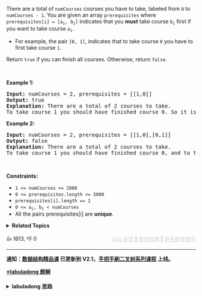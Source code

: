 <p>There are a total of <code>numCourses</code> courses you have to take, labeled from <code>0</code> to <code>numCourses - 1</code>. You are given an array <code>prerequisites</code> where <code>prerequisites[i] = [a<sub>i</sub>, b<sub>i</sub>]</code> indicates that you <strong>must</strong> take course <code>b<sub>i</sub></code> first if you want to take course <code>a<sub>i</sub></code>.</p>

<ul> 
 <li>For example, the pair <code>[0, 1]</code>, indicates that to take course <code>0</code> you have to first take course <code>1</code>.</li> 
</ul>

<p>Return <code>true</code> if you can finish all courses. Otherwise, return <code>false</code>.</p>

<p>&nbsp;</p> 
<p><strong class="example">Example 1:</strong></p>

<pre>
<strong>Input:</strong> numCourses = 2, prerequisites = [[1,0]]
<strong>Output:</strong> true
<strong>Explanation:</strong> There are a total of 2 courses to take. 
To take course 1 you should have finished course 0. So it is possible.
</pre>

<p><strong class="example">Example 2:</strong></p>

<pre>
<strong>Input:</strong> numCourses = 2, prerequisites = [[1,0],[0,1]]
<strong>Output:</strong> false
<strong>Explanation:</strong> There are a total of 2 courses to take. 
To take course 1 you should have finished course 0, and to take course 0 you should also have finished course 1. So it is impossible.
</pre>

<p>&nbsp;</p> 
<p><strong>Constraints:</strong></p>

<ul> 
 <li><code>1 &lt;= numCourses &lt;= 2000</code></li> 
 <li><code>0 &lt;= prerequisites.length &lt;= 5000</code></li> 
 <li><code>prerequisites[i].length == 2</code></li> 
 <li><code>0 &lt;= a<sub>i</sub>, b<sub>i</sub> &lt; numCourses</code></li> 
 <li>All the pairs prerequisites[i] are <strong>unique</strong>.</li> 
</ul>

<details><summary><strong>Related Topics</strong></summary>深度优先搜索 | 广度优先搜索 | 图 | 拓扑排序</details><br>

<div>👍 1613, 👎 0<span style='float: right;'><span style='color: gray;'><a href='https://github.com/labuladong/fucking-algorithm/discussions/939' target='_blank' style='color: lightgray;text-decoration: underline;'>bug 反馈</a> | <a href='https://labuladong.gitee.io/article/fname.html?fname=jb插件简介' target='_blank' style='color: lightgray;text-decoration: underline;'>使用指南</a> | <a href='https://labuladong.github.io/algo/images/others/%E5%85%A8%E5%AE%B6%E6%A1%B6.jpg' target='_blank' style='color: lightgray;text-decoration: underline;'>更多配套插件</a></span></span></div>

<div id="labuladong"><hr>

**通知：[数据结构精品课](https://aep.h5.xeknow.com/s/1XJHEO) 已更新到 V2.1，[手把手刷二叉树系列课程](https://aep.xet.tech/s/3YGcq3) 上线。**



<p><strong><a href="https://labuladong.gitee.io/article/slug.html?slug=course-schedule" target="_blank">⭐️labuladong 题解</a></strong></p>
<details><summary><strong>labuladong 思路</strong></summary>

## 基本思路

> 本文有视频版：[拓扑排序详解及应用](https://www.bilibili.com/video/BV1kW4y1y7Ew)

只要会遍历图结构，就可以判断环了。

利用布尔数组 `onPath`，如果遍历过程中发现下一个即将遍历的节点已经被标记为 true，说明遇到了环（可以联想贪吃蛇咬到自己的场景）。

我给出 DFS 遍历的解法，其实本题也可以用 BFS 算法解决，稍微有些技巧，可以看详细题解。

**详细题解：[环检测及拓扑排序算法](https://labuladong.github.io/article/fname.html?fname=拓扑排序)**

**标签：[图论算法](https://mp.weixin.qq.com/mp/appmsgalbum?__biz=MzAxODQxMDM0Mw==&action=getalbum&album_id=2122000448684457990)，[数据结构](https://mp.weixin.qq.com/mp/appmsgalbum?__biz=MzAxODQxMDM0Mw==&action=getalbum&album_id=1318892385270808576)，环检测**

## 解法代码

提示：🟢 标记的是我写的解法代码，🤖 标记的是 chatGPT 翻译的多语言解法代码。如有错误，可以 [点这里](https://github.com/labuladong/fucking-algorithm/issues/1113) 反馈和修正。

<div class="tab-panel"><div class="tab-nav">
<button data-tab-item="cpp" class="tab-nav-button btn " data-tab-group="default" onclick="switchTab(this)">cpp🤖</button>

<button data-tab-item="python" class="tab-nav-button btn " data-tab-group="default" onclick="switchTab(this)">python🤖</button>

<button data-tab-item="java" class="tab-nav-button btn active" data-tab-group="default" onclick="switchTab(this)">java🟢</button>

<button data-tab-item="go" class="tab-nav-button btn " data-tab-group="default" onclick="switchTab(this)">go🤖</button>

<button data-tab-item="javascript" class="tab-nav-button btn " data-tab-group="default" onclick="switchTab(this)">javascript🤖</button>
</div><div class="tab-content">
<div data-tab-item="cpp" class="tab-item " data-tab-group="default"><div class="highlight">

```cpp
// 注意：cpp 代码由 chatGPT🤖 根据我的 java 代码翻译，旨在帮助不同背景的读者理解算法逻辑。
// 本代码已经通过力扣的测试用例，应该可直接成功提交。

class Solution {
    // 记录一次 traverse 递归经过的节点
    vector<bool> onPath;
    // 记录遍历过的节点，防止走回头路
    vector<bool> visited;
    // 记录图中是否有环
    bool hasCycle = false;

public:
    bool canFinish(int numCourses, vector<vector<int>>& prerequisites) {
        vector<vector<int>> graph = buildGraph(numCourses, prerequisites);

        visited.resize(numCourses, false);
        onPath.resize(numCourses, false);

        for (int i = 0; i < numCourses; i++) {
            // 遍历图中的所有节点
            traverse(graph, i);
        }
        // 只要没有循环依赖可以完成所有课程
        return !hasCycle;
    }

    void traverse(vector<vector<int>>& graph, int s) {
        if (onPath[s]) {
            // 出现环
            hasCycle = true;/**<extend up -150>![](https://labuladong.github.io/pictures/拓扑排序/4.jpeg) */
        }

        if (visited[s] || hasCycle) {
            // 如果已经找到了环，也不用再遍历了
            return;
        }
        // 前序遍历代码位置
        visited[s] = true;
        onPath[s] = true;
        for (int t : graph[s]) {
            traverse(graph, t);
        }
        // 后序遍历代码位置
        onPath[s] = false;
    }

    vector<vector<int>> buildGraph(int numCourses, vector<vector<int>>& prerequisites) {
        // 图中共有 numCourses 个节点
        vector<vector<int>> graph(numCourses);
        for (auto edge : prerequisites) {
            int from = edge[1];
            int to = edge[0];
            // 修完课程 from 才能修课程 to
            // 在图中添加一条从 from 指向 to 的有向边
            graph[from].push_back(to);
        }
        return graph;
    }
};
```

</div></div>

<div data-tab-item="python" class="tab-item " data-tab-group="default"><div class="highlight">

```python
# 注意：python 代码由 chatGPT🤖 根据我的 java 代码翻译，旨在帮助不同背景的读者理解算法逻辑。
# 本代码已经通过力扣的测试用例，应该可直接成功提交。

class Solution:
    def canFinish(self, numCourses: int, prerequisites: List[List[int]]) -> bool:
        # 记录一次 traverse 递归经过的节点
        onPath = [False] * numCourses
        # 记录遍历过的节点，防止走回头路
        visited = [False] * numCourses
        # 记录图中是否有环
        hasCycle = [False]

        graph = self.buildGraph(numCourses, prerequisites)

        def traverse(s):
            if onPath[s]:
                # 出现环
                hasCycle[0] = True # <extend up -150>![](https://labuladong.github.io/pictures/拓扑排序/4.jpeg) #
            if visited[s] or hasCycle[0]:
                # 如果已经找到了环，也不用再遍历了
                return
            # 前序遍历代码位置
            visited[s] = True
            onPath[s] = True
            for t in graph[s]:
                traverse(t)
            # 后序遍历代码位置
            onPath[s] = False
        
        for i in range(numCourses):
            # 遍历图中的所有节点
            traverse(i)
        
        # 只要没有循环依赖可以完成所有课程
        return not hasCycle[0]
    
    def buildGraph(self, numCourses, prerequisites):
        # 图中共有 numCourses 个节点
        graph = [[] for _ in range(numCourses)]
        for from_, to in prerequisites:
            # 修完课程 from_ 才能修课程 to
            # 在图中添加一条从 from_ 指向 to 的有向边
            graph[from_].append(to)
        return graph
```

</div></div>

<div data-tab-item="java" class="tab-item active" data-tab-group="default"><div class="highlight">

```java
class Solution {
    // 记录一次 traverse 递归经过的节点
    boolean[] onPath;
    // 记录遍历过的节点，防止走回头路
    boolean[] visited;
    // 记录图中是否有环
    boolean hasCycle = false;

    public boolean canFinish(int numCourses, int[][] prerequisites) {
        List<Integer>[] graph = buildGraph(numCourses, prerequisites);

        visited = new boolean[numCourses];
        onPath = new boolean[numCourses];

        for (int i = 0; i < numCourses; i++) {
            // 遍历图中的所有节点
            traverse(graph, i);
        }
        // 只要没有循环依赖可以完成所有课程
        return !hasCycle;
    }

    void traverse(List<Integer>[] graph, int s) {
        if (onPath[s]) {
            // 出现环
            hasCycle = true;/**<extend up -150>![](https://labuladong.github.io/pictures/拓扑排序/4.jpeg) */
        }

        if (visited[s] || hasCycle) {
            // 如果已经找到了环，也不用再遍历了
            return;
        }
        // 前序遍历代码位置
        visited[s] = true;
        onPath[s] = true;
        for (int t : graph[s]) {
            traverse(graph, t);
        }
        // 后序遍历代码位置
        onPath[s] = false;
    }

    List<Integer>[] buildGraph(int numCourses, int[][] prerequisites) {
        // 图中共有 numCourses 个节点
        List<Integer>[] graph = new LinkedList[numCourses];
        for (int i = 0; i < numCourses; i++) {
            graph[i] = new LinkedList<>();
        }
        for (int[] edge : prerequisites) {
            int from = edge[1];
            int to = edge[0];
            // 修完课程 from 才能修课程 to
            // 在图中添加一条从 from 指向 to 的有向边
            graph[from].add(to);
        }
        return graph;
    }
}
```

</div></div>

<div data-tab-item="go" class="tab-item " data-tab-group="default"><div class="highlight">

```go
// 注意：go 代码由 chatGPT🤖 根据我的 java 代码翻译，旨在帮助不同背景的读者理解算法逻辑。
// 本代码已经通过力扣的测试用例，应该可直接成功提交。

func canFinish(numCourses int, prerequisites [][]int) bool {
    // 记录一次 traverse 递归经过的节点
    onPath := make([]bool, numCourses)
    // 记录遍历过的节点，防止走回头路
    visited := make([]bool, numCourses)
    // 记录图中是否有环
    hasCycle := false

    graph := buildGraph(numCourses, prerequisites)

    for i := 0; i < numCourses; i++ {
        // 遍历图中的所有节点
        traverse(graph, i, &hasCycle, visited, onPath)
    }
    // 只要没有循环依赖可以完成所有课程
    return !hasCycle
}

func traverse(graph []LinkedList, s int, hasCycle *bool, visited, onPath []bool) {
    if onPath[s] {
        // 出现环
        *hasCycle = true/**<extend up -150>![](https://labuladong.github.io/pictures/拓扑排序/4.jpeg) */
    }

    if visited[s] || *hasCycle {
        // 如果已经找到了环，也不用再遍历了
        return
    }
    // 前序遍历代码位置
    visited[s] = true
    onPath[s] = true
    for _, t := range graph[s].list {
        traverse(graph, t, hasCycle, visited, onPath)
    }
    // 后序遍历代码位置
    onPath[s] = false
}

type LinkedList struct {
    list []int
}

func buildGraph(numCourses int, prerequisites [][]int) []LinkedList {
    // 图中共有 numCourses 个节点
    graph := make([]LinkedList, numCourses)
    for i := 0; i < numCourses; i++ {
        graph[i] = LinkedList{list: []int{}}
    }
    for _, edge := range prerequisites {
        from := edge[1]
        to := edge[0]
        // 修完课程 from 才能修课程 to
        // 在图中添加一条从 from 指向 to 的有向边
        graph[from].list = append(graph[from].list, to)
    }
    return graph
}
```

</div></div>

<div data-tab-item="javascript" class="tab-item " data-tab-group="default"><div class="highlight">

```javascript
// 注意：javascript 代码由 chatGPT🤖 根据我的 java 代码翻译，旨在帮助不同背景的读者理解算法逻辑。
// 本代码已经通过力扣的测试用例，应该可直接成功提交。

var canFinish = function(numCourses, prerequisites) {
    // 记录一次 traverse 递归经过的节点
    const onPath = new Array(numCourses).fill(false);
    // 记录遍历过的节点，防止走回头路
    const visited = new Array(numCourses).fill(false);
    // 记录图中是否有环
    let hasCycle = false;

    const graph = buildGraph(numCourses, prerequisites);

    for (let i = 0; i < numCourses; i++) {
        // 遍历图中的所有节点
        traverse(graph, i);
    }

    // 只要没有循环依赖可以完成所有课程
    return !hasCycle;

    function traverse(graph, s) {
        if (onPath[s]) {
            // 出现环
            hasCycle = true;/**<extend up -150>![](https://labuladong.github.io/pictures/拓扑排序/4.jpeg) */
            return;
        }

        if (visited[s] || hasCycle) {
            // 如果已经找到了环，也不用再遍历了
            return;
        }
        // 前序遍历代码位置
        visited[s] = true;
        onPath[s] = true;
        for (let t of graph[s]) {
            traverse(graph, t);
        }
        // 后序遍历代码位置
        onPath[s] = false;
    }

    function buildGraph(numCourses, prerequisites) {
        // 图中共有 numCourses 个节点
        const graph = new Array(numCourses).map(() => []);
        for (let edge of prerequisites) {
            const from = edge[1];
            const to = edge[0];
            // 修完课程 from 才能修课程 to
            // 在图中添加一条从 from 指向 to 的有向边
            graph[from].push(to);
        }
        return graph;
    }
};
```

</div></div>
</div></div>

<details open><summary><strong>🌟🌟 算法可视化 🌟🌟</strong></summary><div id="data_course-schedule" data="iwGAbnVsbAM="></div><div class="resizable aspect-ratio-container" style="height: 100%;">
<div id="iframe_course-schedule"></div></div>
</details><hr /><br />

**类似题目**：
  - [210. 课程表 II 🟠](/problems/course-schedule-ii)
  - [剑指 Offer II 113. 课程顺序 🟠](/problems/QA2IGt)

</details>
</div>



